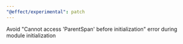 ```yaml
---
"@effect/experimental": patch
---
```


Avoid "Cannot access 'ParentSpan' before initialization" error during module initialization
